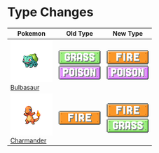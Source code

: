 # Type Changes

| Pokemon                                                                                | Old Type                                                            | New Type                                                          |
| -------------------------------------------------------------------------------------- | ------------------------------------------------------------------- | ----------------------------------------------------------------- |
| ![bulbasaur](img/pokemon/001.png)<br/>[Bulbasaur](/deployment-test-wiki/pokemon/001)   | ![grass](img/types/grass.png) <br/> ![poison](img/types/poison.png) | ![fire](img/types/fire.png) <br/> ![poison](img/types/poison.png) |
| ![charmander](img/pokemon/004.png)<br/>[Charmander](/deployment-test-wiki/pokemon/004) | ![fire](img/types/fire.png) <br/>                                   | ![fire](img/types/fire.png) <br/> ![grass](img/types/grass.png)   |